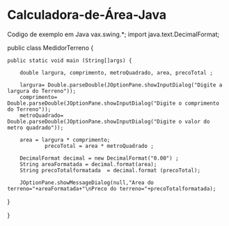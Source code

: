 # Calculadora-de-Área-Java

Codigo de exemplo em Java 
vax.swing.*;
import java.text.DecimalFormat;

public class MedidorTerreno {

    public static void main (String[]args) {

        double largura, comprimento, metroQuadrado, area, precoTotal ;

        largura= Double.parseDouble(JOptionPane.showInputDialog("Digite a largura do Terreno"));
        comprimento= Double.parseDouble(JOptionPane.showInputDialog("Digite o comprimento do Terreno"));
        metroQuadrado= Double.parseDouble(JOptionPane.showInputDialog("Digite o valor do metro quadrado"));

        area = largura * comprimento;
                precoTotal = area * metroQuadrado ;

        DecimalFormat decimal = new DecimalFormat("0.00") ;
        String areaFormatada = decimal.format(area);
        String precoTotalformatada  = decimal.format (precoTotal);

        JOptionPane.showMessageDialog(null,"Area do terreno="+areaFormatada+"\nPreco do terreno="+precoTotalformatada);

  }


}
